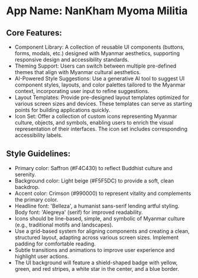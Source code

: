 # **App Name**: NanKham Myoma Militia

## Core Features:

- Component Library: A collection of reusable UI components (buttons, forms, modals, etc.) designed with Myanmar aesthetics, supporting responsive design and accessibility standards.
- Theming Support: Users can switch between multiple pre-defined themes that align with Myanmar cultural aesthetics.
- AI-Powered Style Suggestions: Use a generative AI tool to suggest UI component styles, layouts, and color palettes tailored to the Myanmar context, incorporating user input to refine suggestions.
- Layout Templates: Provide pre-designed layout templates optimized for various screen sizes and devices. These templates can serve as starting points for building applications quickly.
- Icon Set: Offer a collection of custom icons representing Myanmar culture, objects, and symbols, enabling users to enrich the visual representation of their interfaces. The icon set includes corresponding accessibility labels.

## Style Guidelines:

- Primary color: Saffron (#F4C430) to reflect Buddhist culture and serenity.
- Background color: Light beige (#F5F5DC) to provide a soft, clean backdrop.
- Accent color: Crimson (#990000) to represent vitality and complements the primary color.
- Headline font: 'Belleza', a humanist sans-serif lending artful styling. Body font: 'Alegreya' (serif) for improved readability.
- Icons should be line-based, simple, and symbolic of Myanmar culture (e.g., traditional motifs and landscapes).
- Use a grid-based system for aligning components and creating a clean, structured layout, adapting across various screen sizes. Implement padding for comfortable reading.
- Subtle transitions and animations to improve user experience and highlight user actions.
- The UI background will feature a shield-shaped badge with yellow, green, and red stripes, a white star in the center, and a blue border.